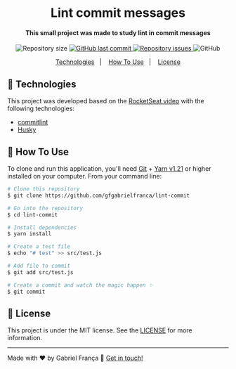 <h1 align="center">
  Lint commit messages
</h1>
<h4 align="center">
  This small project was made to study lint in commit messages
</h4>
<p align="center">
  <img alt="Repository size" src="https://img.shields.io/github/repo-size/gfgabrielfranca/lint-commit">

  <a href="https://github.com/gfgabrielfranca/lint-commit/commits/master">
    <img alt="GitHub last commit" src="https://img.shields.io/github/last-commit/gfgabrielfranca/lint-commit">
  </a>
  
  <a href="https://github.com/gfgabrielfranca/lint-commit/issues">
    <img alt="Repository issues" src="https://img.shields.io/github/issues/gfgabrielfranca/lint-commit">
  </a>
  
  <img alt="GitHub" src="https://img.shields.io/github/license/gfgabrielfranca/lint-commit">   
</p>

<p align="center">
  <a href="#rocket-technologies">Technologies</a>&nbsp;&nbsp;&nbsp;|&nbsp;&nbsp;&nbsp;
  <a href="#information_source-how-to-use">How To Use</a>&nbsp;&nbsp;&nbsp;|&nbsp;&nbsp;&nbsp;
  <a href="#memo-license">License</a>
</p>

## :rocket: Technologies

This project was developed based on the [RocketSeat video](https://www.youtube.com/watch?v=erInHkjxkL8&t=) with the following technologies:

- [commitlint](https://commitlint.js.org/)
- [Husky](https://github.com/typicode/husky)

## 🤔 How To Use

To clone and run this application, you'll need [Git](https://git-scm.com) + [Yarn v1.21](https://yarnpkg.com/) or higher installed on your computer. From your command line:

```bash
# Clone this repository
$ git clone https://github.com/gfgabrielfranca/lint-commit

# Go into the repository
$ cd lint-commit

# Install dependencies
$ yarn install

# Create a test file
$ echo "# test" >> src/test.js

# Add file to commit
$ git add src/test.js

# Create a commit and watch the magic happen ✨
$ git commit
```

## :memo: License

This project is under the MIT license. See the [LICENSE](https://github.com/gfgabrielfranca/lint-commit/blob/master/LICENSE) for more information.

---

Made with ♥ by Gabriel França :wave: [Get in touch!](https://www.linkedin.com/in/gabriel-fran%C3%A7a-653058146/)
